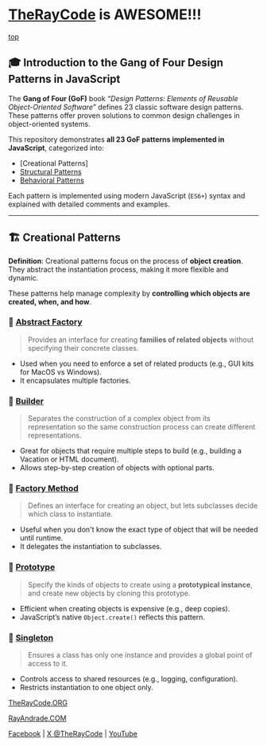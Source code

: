 # [TheRayCode](../../../README.md) is AWESOME!!!

[top](../README.md)


## 🎓 Introduction to the Gang of Four Design Patterns in JavaScript

The **Gang of Four (GoF)** book *“Design Patterns: Elements of Reusable Object-Oriented Software”* defines 23 classic software design patterns. These patterns offer proven solutions to common design challenges in object-oriented systems.

This repository demonstrates **all 23 GoF patterns implemented in JavaScript**, categorized into:

* [Creational Patterns]
* [Structural Patterns](../Structural/README.md)
* [Behavioral Patterns](#behavioral-patterns)

Each pattern is implemented using modern JavaScript (`ES6+`) syntax and explained with detailed comments and examples.

---

## 🏗️ Creational Patterns

**Definition**: Creational patterns focus on the process of **object creation**. They abstract the instantiation process, making it more flexible and dynamic.

These patterns help manage complexity by **controlling which objects are created, when, and how**.

### 🔹 **[Abstract Factory](./AbstractFactory/README.md)**

> Provides an interface for creating **families of related objects** without specifying their concrete classes.

* Used when you need to enforce a set of related products (e.g., GUI kits for MacOS vs Windows).
* It encapsulates multiple factories.

### 🔹 **[Builder](./Builder/README.md)**

> Separates the construction of a complex object from its representation so the same construction process can create different representations.

* Great for objects that require multiple steps to build (e.g., building a Vacation or HTML document).
* Allows step-by-step creation of objects with optional parts.

### 🔹 **[Factory Method](./Factory/README.md)**

> Defines an interface for creating an object, but lets subclasses decide which class to instantiate.

* Useful when you don't know the exact type of object that will be needed until runtime.
* It delegates the instantiation to subclasses.

### 🔹 **[Prototype](./Prototype/README.md)**

> Specify the kinds of objects to create using a **prototypical instance**, and create new objects by cloning this prototype.

* Efficient when creating objects is expensive (e.g., deep copies).
* JavaScript’s native `Object.create()` reflects this pattern.

### 🔹 **[Singleton](./Singleton/README.md)**

> Ensures a class has only one instance and provides a global point of access to it.

* Controls access to shared resources (e.g., logging, configuration).
* Restricts instantiation to one object only.



[TheRayCode.ORG](https://www.TheRayCode.org) 

[RayAndrade.COM](https://www.RayAndrade.com)

[Facebook](https://www.facebook.com@TheRayCode/) | [X @TheRayCode](https://www.x.com@TheRayCode/) | [YouTube](https://www.youtube.com@TheRayCode/)


